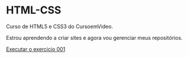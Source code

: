 # HTML-CSS
Curso de HTML5 e CSS3 do CursoemVideo.

Estrou aprendendo a criar sites e agora vou gerenciar meus repositórios.

<a href="https://dev-asoares.github.io/HTML-CSS/Exercicios/ex001/index.html"> Executar o exercicio 001</a>